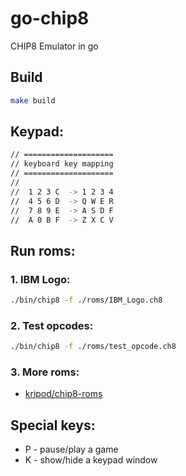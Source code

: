 # go-chip8
CHIP8 Emulator in go

## Build
```bash
make build
```

## Keypad:
```sh
// ====================
// keyboard key mapping
// ====================
//
//	1 2 3 C  -> 1 2 3 4
//	4 5 6 D  -> Q W E R
//	7 8 9 E  -> A S D F
//	A 0 B F  -> Z X C V
```

## Run roms:
### 1. IBM Logo:
```bash
./bin/chip8 -f ./roms/IBM_Logo.ch8
```

### 2. Test opcodes:
```bash
./bin/chip8 -f ./roms/test_opcode.ch8
```

### 3. More roms:
- [kripod/chip8-roms](https://github.com/kripod/chip8-roms)

## Special keys:
- P - pause/play a game
- K - show/hide a keypad window
